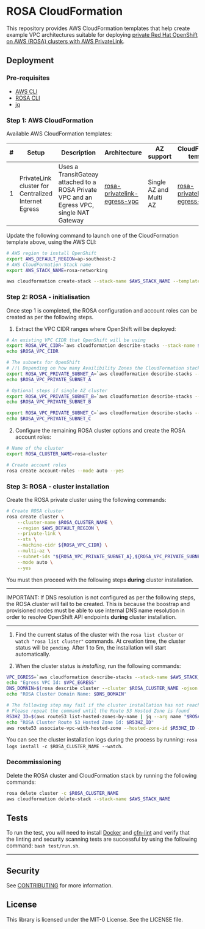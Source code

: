 # ROSA CloudFormation

This repository provides AWS CloudFormation templates that help create example VPC architectures suitable for deploying [private Red Hat OpenShift on AWS (ROSA) clusters with AWS PrivateLink](https://aws.amazon.com/blogs/containers/red-hat-openshift-service-on-aws-private-clusters-with-aws-privatelink/).

## Deployment

### Pre-requisites

- [AWS CLI](https://docs.aws.amazon.com/cli/latest/userguide/getting-started-install.html)
- [ROSA CLI](https://github.com/openshift/rosa/releases)
- [jq](https://stedolan.github.io/jq/download/0)

### Step 1: AWS CloudFormation

Available AWS CloudFormation templates:

| #   | Setup                                               | Description                                                                               | Architecture                                                          | AZ support             | CloudFormation template                                            |
| --- | --------------------------------------------------- | ----------------------------------------------------------------------------------------- | --------------------------------------------------------------------- | ---------------------- | ------------------------------------------------------------------ |
| 1   | PrivateLink cluster for Centralized Internet Egress | Uses a TransitGateay attached to a ROSA Private VPC and an Egress VPC, single NAT Gateway | [rosa-privatelink-egress-vpc](assets/rosa-privatelink-egress-vpc.png) | Single AZ and Multi AZ | [rosa-privatelink-egress-vpc.yml](rosa-privatelink-egress-vpc.yml) |

Update the following command to launch one of the CloudFormation template above, using the AWS CLI:

```bash
# AWS region to install OpenShift
export AWS_DEFAULT_REGION=ap-southeast-2
# AWS CloudFormation Stack name
export AWS_STACK_NAME=rosa-networking

aws cloudformation create-stack --stack-name $AWS_STACK_NAME --template-body file://rosa-privatelink-egress-vpc.yml
```

### Step 2: ROSA - initialisation

Once step 1 is completed, the ROSA configuration and account roles can be created as per the following steps.

1. Extract the VPC CIDR ranges where OpenShift will be deployed:

```bash
# An existing VPC CIDR that OpenShift will be using
export ROSA_VPC_CIDR=`aws cloudformation describe-stacks --stack-name $AWS_STACK_NAME --query "Stacks[0].Outputs[?OutputKey=='oRosaVpcCIDR'].OutputValue" --output text`
echo $ROSA_VPC_CIDR 

# The subnets for OpenShift
# /!\ Depending on how many Availibility Zones the CloudFormation stack uses, run all or some of the following commands to retrieve the subnets in each Availibility Zone
export ROSA_VPC_PRIVATE_SUBNET_A=`aws cloudformation describe-stacks --stack-name $AWS_STACK_NAME --query "Stacks[0].Outputs[?OutputKey=='oRosaVpcSubnetA'].OutputValue" --output text`
echo $ROSA_VPC_PRIVATE_SUBNET_A

# Optional steps if single AZ cluster
export ROSA_VPC_PRIVATE_SUBNET_B=`aws cloudformation describe-stacks --stack-name $AWS_STACK_NAME --query "Stacks[0].Outputs[?OutputKey=='oRosaVpcSubnetB'].OutputValue" --output text`
echo $ROSA_VPC_PRIVATE_SUBNET_B

export ROSA_VPC_PRIVATE_SUBNET_C=`aws cloudformation describe-stacks --stack-name $AWS_STACK_NAME --query "Stacks[0].Outputs[?OutputKey=='oRosaVpcSubnetC'].OutputValue" --output text`
echo $ROSA_VPC_PRIVATE_SUBNET_C
```

2. Configure the remaining ROSA cluster options and create the ROSA account roles:

```bash
# Name of the cluster
export ROSA_CLUSTER_NAME=rosa-cluster

# Create account roles
rosa create account-roles --mode auto --yes
```

### Step 3: ROSA - cluster installation

Create the ROSA private cluster using the following commands:

```bash
# Create ROSA cluster
rosa create cluster \
    --cluster-name $ROSA_CLUSTER_NAME \
    --region $AWS_DEFAULT_REGION \
    --private-link \
    --sts \
    --machine-cidr ${ROSA_VPC_CIDR} \
    --multi-az \
    --subnet-ids "${ROSA_VPC_PRIVATE_SUBNET_A},${ROSA_VPC_PRIVATE_SUBNET_B},${ROSA_VPC_PRIVATE_SUBNET_C}" \
    --mode auto \
    --yes
```

You must then proceed with the following steps **during** cluster installation.

---

IMPORTANT: If DNS resolution is not configured as per the following steps, the ROSA cluster will fail to be created. This is because the boostrap and provisioned nodes must be able to use internal DNS name resolution in order to resolve OpenShift API endpoints **during** cluster installation.

---

1. Find the current status of the cluster with the `rosa list cluster` or `watch "rosa list cluster"` commands. At creation time, the cluster status will be `pending`. After 1 to 5m, the installation will start automatically.

2. When the cluster status is *installing*, run the following commands:

```bash
VPC_EGRESS=`aws cloudformation describe-stacks --stack-name $AWS_STACK_NAME --query "Stacks[0].Outputs[?OutputKey=='oEgressVpc'].OutputValue" --output text`
echo "Egress VPC Id: $VPC_EGRESS"
DNS_DOMAIN=$(rosa describe cluster --cluster $ROSA_CLUSTER_NAME -ojson | jq -r .dns.base_domain)
echo "ROSA Cluster Domain Name: $DNS_DOMAIN"

# The following step may fail if the cluster installation has not reached the DNS configuration stage. 
# Please repeat the command until the Route 53 Hosted Zone is found
R53HZ_ID=$(aws route53 list-hosted-zones-by-name | jq --arg name "$ROSA_CLUSTER_NAME.$DNS_DOMAIN." -r '.HostedZones | .[] | select(.Name=="\($name)") | .Id')
echo "ROSA Cluster Route 53 Hosted Zone Id: $R53HZ_ID"
aws route53 associate-vpc-with-hosted-zone --hosted-zone-id $R53HZ_ID --vpc VPCRegion=$AWS_DEFAULT_REGION,VPCId=$VPC_EGRESS
```

You can see the cluster installation logs during the process by running: `rosa logs install -c $ROSA_CLUSTER_NAME --watch`.

### Decommissioning

Delete the ROSA cluster and CloudFormation stack by running the following commands:

```bash
rosa delete cluster -c $ROSA_CLUSTER_NAME
aws cloudformation delete-stack --stack-name $AWS_STACK_NAME
```

## Tests

To run the test, you will need to install [Docker](https://docs.docker.com/get-docker/) and [cfn-lint](https://github.com/aws-cloudformation/cfn-lint) and verify that the linting and security scanning tests are successful by using the following command: `bash test/run.sh`.

---

## Security

See [CONTRIBUTING](CONTRIBUTING.md#security-issue-notifications) for more information.

## License

This library is licensed under the MIT-0 License. See the LICENSE file.
